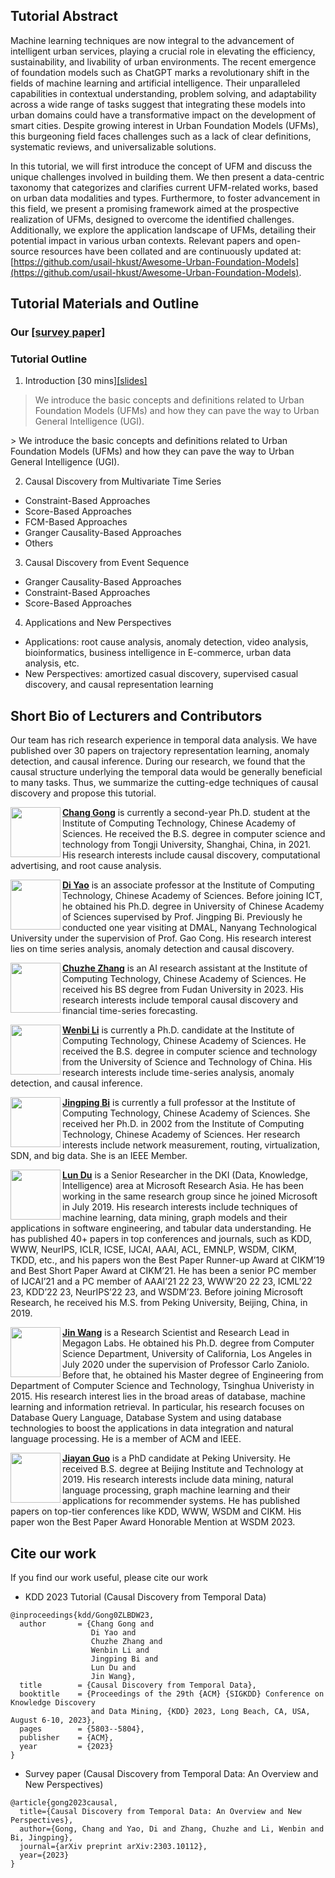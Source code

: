 
<!-- Welcome to our KDD' 24 Tutorial, "Towards Urban General Intelligence Through Urban Foundation Models".

Website: https://chaunceykung.github.io/temporal-causal-discovery-tutorial/ -->


## Tutorial Abstract

Machine learning techniques are now integral to the advancement of intelligent urban services, playing a crucial role in elevating the efficiency, sustainability, and livability of urban environments. The recent emergence of foundation models such as ChatGPT marks a revolutionary shift in the fields of machine learning and artificial intelligence. Their unparalleled capabilities in contextual understanding, problem solving, and adaptability across a wide range of tasks suggest that integrating these models into urban domains could have a transformative impact on the development of smart cities. 
Despite growing interest in Urban Foundation Models (UFMs), this burgeoning field faces challenges such as a lack of clear definitions, systematic reviews, and universalizable solutions.

In this tutorial, we will first introduce the concept of UFM and discuss the unique challenges involved in building them. 
We then present a data-centric taxonomy that categorizes and clarifies current UFM-related works, based on urban data modalities and types. 
Furthermore, to foster advancement in this field, we present a promising framework aimed at the prospective realization of UFMs, designed to overcome the identified challenges. 
Additionally, we explore the application landscape of UFMs, detailing their potential impact in various urban contexts.
Relevant papers and open-source resources have been collated and are continuously updated at: [https://github.com/usail-hkust/Awesome-Urban-Foundation-Models](https://github.com/usail-hkust/Awesome-Urban-Foundation-Models).


## Tutorial Materials and Outline

### Our [[survey paper]](https://arxiv.org/abs/2402.01749) 

### Tutorial Outline

1. Introduction [30 mins][[slides]](slides/UFM_Tutorial_Proposal.pdf)

  <blockquote>We introduce the basic concepts and definitions related to Urban Foundation Models (UFMs) and how they can pave the way to Urban General Intelligence (UGI).</blockquote>
  > We introduce the basic concepts and definitions related to Urban Foundation Models (UFMs) and how they can pave the way to Urban General Intelligence (UGI).


2. Causal Discovery from Multivariate Time Series
  - Constraint-Based Approaches
  - Score-Based Approaches
  - FCM-Based Approaches
  - Granger Causality-Based Approaches
  - Others

3. Causal Discovery from Event Sequence
  - Granger Causality-Based Approaches
  - Constraint-Based Approaches
  - Score-Based Approaches

4. Applications and New Perspectives
  - Applications: root cause analysis, anomaly detection, video analysis, bioinformatics, business intelligence in E-commerce, urban data analysis, etc.
  - New Perspectives: amortized casual discovery, supervised casual discovery, and causal representation learning



## Short Bio of Lecturers and Contributors

Our team has rich research experience in temporal data analysis. We have published over 30 papers on trajectory representation learning, anomaly detection, and causal inference. During our research, we found that the causal structure underlying the temporal data would be generally beneficial to many tasks. Thus, we summarize the cutting-edge techniques of causal discovery and propose this tutorial.


<img align="left" src="figs/Chang.jpg" width="80" >**[Chang Gong](https://chaunceykung.github.io/)** is currently a second-year Ph.D. student at the Institute of Computing Technology, Chinese Academy of Sciences. He received the B.S. degree in computer science and technology from Tongji University, Shanghai, China, in 2021. His research interests include causal discovery, computational advertising, and root cause analysis.


<img align="left" src="figs/Di.jpg" width="80" >**[Di Yao](http://www.yaodi.info/)** is an associate professor at the Institute of Computing Technology, Chinese Academy of Sciences. Before joining ICT, he obtained his Ph.D. degree in University of Chinese Academy of Sciences supervised by Prof. Jingping Bi. Previously he conducted one year visiting at DMAL, Nanyang Technological University under the supervision of Prof. Gao Cong. His research interest lies on time series analysis, anomaly detection and causal discovery.


<img align="left" src="figs/Chuzhe.jpg" width="80" >**[Chuzhe Zhang]()** is an AI research assistant at the Institute of Computing Technology, Chinese Academy of Sciences. He received his BS degree from Fudan University in 2023. His research interests include temporal causal discovery and financial time-series forecasting.


<img align="left" src="figs/Wenbin.jpg" width="80" >**[Wenbi Li]()** is currently a Ph.D. candidate at the Institute of Computing Technology, Chinese Academy of Sciences. He received the B.S. degree in computer science and technology from the University of Science and Technology of China. His research interests include time-series analysis, anomaly detection, and causal inference.


<img align="left" src="figs/Jingping.jpg" width="80" >**[Jingping Bi](http://www.ict.cas.cn/sourcedb_2018_ict_cas/cn/jssrck/200909/t20090917_2496583.html)** is currently a full professor at the Institute of Computing Technology, Chinese Academy of Sciences. She received her Ph.D. in 2002 from the Institute of Computing Technology, Chinese Academy of Sciences. Her research interests include network measurement, routing, virtualization, SDN, and big data. She is an IEEE Member.

<img align="left" src="figs/DU.png" width="80" >**[Lun Du](https://www.microsoft.com/en-us/research/people/ludu/)** is a Senior Researcher in the DKI (Data, Knowledge, Intelligence) area at Microsoft Research Asia. He has been working in the same research group since he joined Microsoft in July 2019. His research interests include techniques of machine learning, data mining, graph models and their applications in software engineering, and tabular data understanding. He has published 40+ papers in top conferences and journals, such as KDD, WWW,  NeurIPS, ICLR, ICSE, IJCAI, AAAI, ACL, EMNLP, WSDM, CIKM, TKDD, etc., and his papers won the Best Paper Runner-up Award at CIKM’19 and Best Short Paper Award at CIKM’21. He has been a senior PC member of IJCAI’21 and a PC member of AAAI’21 22 23, WWW’20 22 23, ICML’22 23, KDD’22 23, NeurIPS’22 23, and WSDM’23. Before joining Microsoft Research, he received his M.S. from Peking University, Beijing, China, in 2019.

<img align="left" src="figs/Wang.jpg" width="80" >**[Jin Wang](https://www.jinwang18.net/)** is a Research Scientist and Research Lead in Megagon Labs. He obtained his Ph.D. degree from Computer Science Department, University of California, Los Angeles in July 2020 under the supervision of Professor Carlo Zaniolo. Before that, he obtained his Master degree of Engineering from Department of Computer Science and Technology, Tsinghua Univeristy in 2015. His research interest lies in the broad areas of database, machine learning and information retrieval. In particular, his research focuses on Database Query Language, Database System and using database technologies to boost the applications in data integration and natural language processing. He is a member of ACM and IEEE.

<img align="left" src="figs/jiayin.jpg" width="80" >**[Jiayan Guo]()** is a PhD candidate at Peking University. He received B.S. degree at Beijing Institute and Technology at 2019. His research interests include data mining, natural language processing, graph machine learning and their applications for recommender systems. He has published papers on top-tier conferences like KDD, WWW, WSDM and CIKM. His paper won the Best Paper Award Honorable Mention at WSDM 2023.




## Cite our work 

If you find our work useful, please cite our work
- KDD 2023 Tutorial (Causal Discovery from Temporal Data)
```
@inproceedings{kdd/Gong0ZLBDW23,
  author       = {Chang Gong and
                  Di Yao and
                  Chuzhe Zhang and
                  Wenbin Li and
                  Jingping Bi and
                  Lun Du and
                  Jin Wang},
  title        = {Causal Discovery from Temporal Data},
  booktitle    = {Proceedings of the 29th {ACM} {SIGKDD} Conference on Knowledge Discovery
                  and Data Mining, {KDD} 2023, Long Beach, CA, USA, August 6-10, 2023},
  pages        = {5803--5804},
  publisher    = {ACM},
  year         = {2023}
}
```
- Survey paper (Causal Discovery from Temporal Data: An Overview and New Perspectives)
```
@article{gong2023causal,
  title={Causal Discovery from Temporal Data: An Overview and New Perspectives},
  author={Gong, Chang and Yao, Di and Zhang, Chuzhe and Li, Wenbin and Bi, Jingping},
  journal={arXiv preprint arXiv:2303.10112},
  year={2023}
}
```



<script type="text/javascript" id="clustrmaps" src="//clustrmaps.com/map_v2.js?d=8szPTSzsKjr4sJsqpi8rGoh4vjdKjatvub51BhT0rEc&cl=ffffff&w=a"></script>


